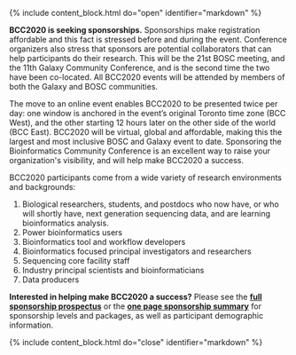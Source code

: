 <!--Important for markdown to render! Also make sure the page has a .md extension-->
{% include content_block.html do="open" identifier="markdown" %} <div markdown="1">

**BCC2020 is seeking sponsorships.** Sponsorships make registration affordable and this fact is stressed before and during the event. Conference organizers also stress that sponsors are potential collaborators that can help participants do their research.  This will be the 21st BOSC meeting, and the 11th Galaxy Community Conference, and is the second time the two have been co-located.  All BCC2020 events will be attended by members of both the Galaxy and BOSC communities.

The move to an online event enables BCC2020 to be presented twice per day: one window is anchored in the event’s original Toronto time zone (BCC West), and the other starting 12 hours later on the other side of the world (BCC East). BCC2020 will be virtual, global and affordable, making this the largest and most inclusive BOSC and Galaxy event to date.  Sponsoring the Bioinformatics Community Conference is an excellent way to raise your organization's visibility, and will help make BCC2020 a success.

BCC2020 participants come from a wide variety of research environments and backgrounds:

1. Biological researchers, students, and postdocs who now have, or who will shortly have, next generation sequencing data, and are learning bioinformatics analysis.
1. Power bioinformatics users
1. Bioinformatics tool and workflow developers
1. Bioinformatics focused principal investigators and researchers
1. Sequencing core facility staff
1. Industry principal scientists and bioinformaticians
1. Data producers

**Interested in helping make BCC2020 a success?**  Please see the **[full sponsorship prospectus](/img/partners/bcc2020-prospectus-v2.pdf)** or the **[one page sponsorship summary](/img/partners/bcc2020-summary-v2.pdf)** for sponsorship levels and packages, as well as participant demographic information.

</div> {% include content_block.html do="close" identifier="markdown" %}
